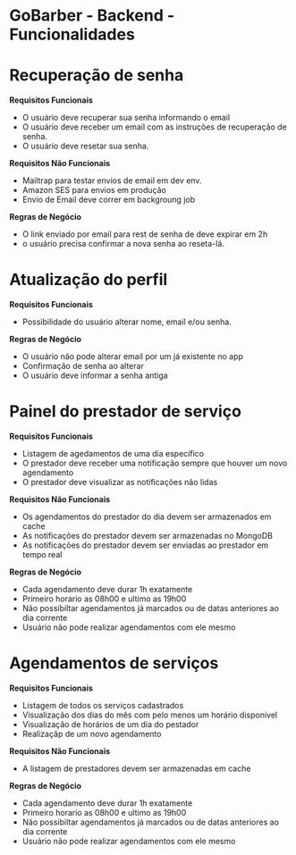 # GoBarber - Backend - Funcionalidades

# Recuperação de senha

**Requisitos Funcionais**

- O usuário deve recuperar sua senha informando o email
- O usuário deve receber um email com as instruções de recuperação de senha.
- O usuário deve resetar sua senha.

**Requisitos Não Funcionais**

- Mailtrap para testar envios de email em dev env.
- Amazon SES para envios em produção
- Envio de Email deve correr em backgroung job

**Regras de Negócio**

- O link enviado por email para rest de senha de deve expirar em 2h
- o usuário precisa confirmar a nova senha ao reseta-lá.

# Atualização do perfil

**Requisitos Funcionais**

- Possibilidade do usuário alterar nome, email e/ou senha.

**Regras de Negócio**

- O usuário não pode alterar email por um já existente no app
- Confirmação de senha ao alterar
- O usuário deve informar a senha antiga

# Painel do prestador de serviço

**Requisitos Funcionais**

- Listagem de agedamentos de uma dia específico
- O prestador deve receber uma notificação sempre que houver um novo agendamento
- O prestador deve visualizar as notificações não lidas

**Requisitos Não Funcionais**

- Os agendamentos do prestador do dia devem ser armazenados em cache
- As notificações do prestador devem ser armazenadas no MongoDB
- As notificações do prestador devem ser enviadas ao prestador em tempo real

**Regras de Negócio**

- Cada agendamento deve durar 1h exatamente
- Primeiro horario as 08h00 e ultimo as 19h00
- Não possibiltar agendamentos já marcados ou de datas anteriores ao dia corrente
- Usuário não pode realizar agendamentos com ele mesmo

# Agendamentos de serviços

**Requisitos Funcionais**

- Listagem de todos os serviços cadastrados
- Visualização dos dias do mês com pelo menos um horário disponível
- Visualização de horários de um dia do pestador
- Realizaçãp de um novo agendamento

**Requisitos Não Funcionais**

- A listagem de prestadores devem ser armazenadas em cache

**Regras de Negócio**

- Cada agendamento deve durar 1h exatamente
- Primeiro horario as 08h00 e ultimo as 19h00
- Não possibiltar agendamentos já marcados ou de datas anteriores ao dia corrente
- Usuário não pode realizar agendamentos com ele mesmo
